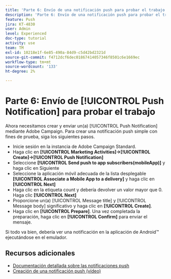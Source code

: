 ```yaml
---
title: 'Parte 6: Envío de una notificación push para probar el trabajo'
description: 'Parte 6: Envío de una notificación push para probar el trabajo'
feature: Push
jira: KT-4830
user: Admin
level: Experienced
doc-type: tutorial
activity: use
team: TM
exl-id: 10218e1f-6e85-490a-84d9-c5d42bd2321d
source-git-commit: f4712dcf6dec01867414057346f8501c6e1669ec
workflow-type: tm+mt
source-wordcount: '133'
ht-degree: 2%

---
```


# Parte 6: Envío de [!UICONTROL Push Notification] para probar el trabajo

Ahora necesitamos crear y enviar un(a) [!UICONTROL Push Notification] mediante Adobe Campaign. Para crear una notificación push simple con fines de prueba, siga los siguientes pasos.

* Inicie sesión en la instancia de Adobe Campaign Standard.
* Haga clic en **[!UICONTROL Marketing Activities]->[!UICONTROL Create]->[!UICONTROL Push Notification]**
* Seleccione **[!UICONTROL Send push to app subscribers(mobileApp)]** y haga clic en Siguiente
* Seleccione la aplicación móvil adecuada de la lista desplegable **[!UICONTROL Associate a Mobile App to a delivery]** y haga clic en **[!UICONTROL Next]**
* Haga clic en la etiqueta count y debería devolver un valor mayor que 0. Haga clic **[!UICONTROL Next]**
* Proporcione un(a) [!UICONTROL Message title] y [!UICONTROL Message body] significativo y haga clic en **[!UICONTROL Create]**.
* Haga clic en **[!UICONTROL Prepare]**. Una vez completada la preparación, haga clic en **[!UICONTROL Confirm]** para enviar el mensaje.

Si todo va bien, debería ver una notificación en la aplicación de Android™ ejecutándose en el emulador.

## Recursos adicionales

* [Documentación detallada sobre las notificaciones push](https://experienceleague.adobe.com/docs/campaign-standard/using/communication-channels/push-notifications/about-push-notifications.html?lang=en)
* [Creación de una notificación push (vídeo)](/help/communication-channels/mobile/push-notifications/creating-a-push-notification.md)
